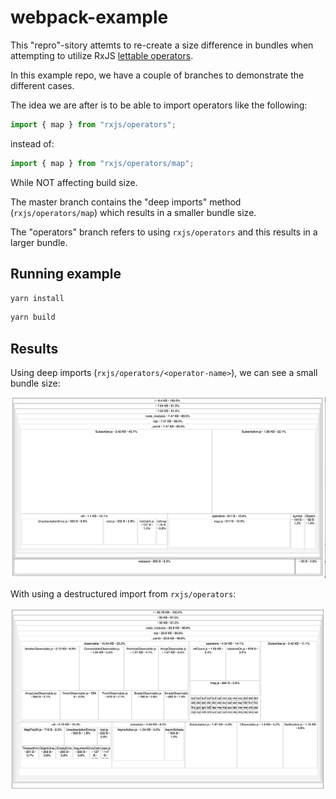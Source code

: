 # webpack-example

This "repro"-sitory attemts to re-create a size difference in bundles when attempting to utilize RxJS [lettable operators](https://github.com/ReactiveX/rxjs/blob/master/doc/lettable-operators.md).

In this example repo, we have a couple of branches to demonstrate the different cases.

The idea we are after is to be able to import operators like the following:

```js
import { map } from "rxjs/operators";
```

instead of:

```js
import { map } from "rxjs/operators/map";
```

While NOT affecting build size.

The master branch contains the "deep imports" method (`rxjs/operators/map`) which results in a smaller bundle size.

The "operators" branch refers to using `rxjs/operators` and this results in a larger bundle.

## Running example

```js
yarn install
```

```js
yarn build
```

## Results

Using deep imports (`rxjs/operators/<operator-name>`), we can see a small bundle size:

![Alt text](doc/deep_import.png?raw=true)

With using a destructured import from `rxjs/operators`:

![Alt text](doc/full_operators.png?raw=true)
